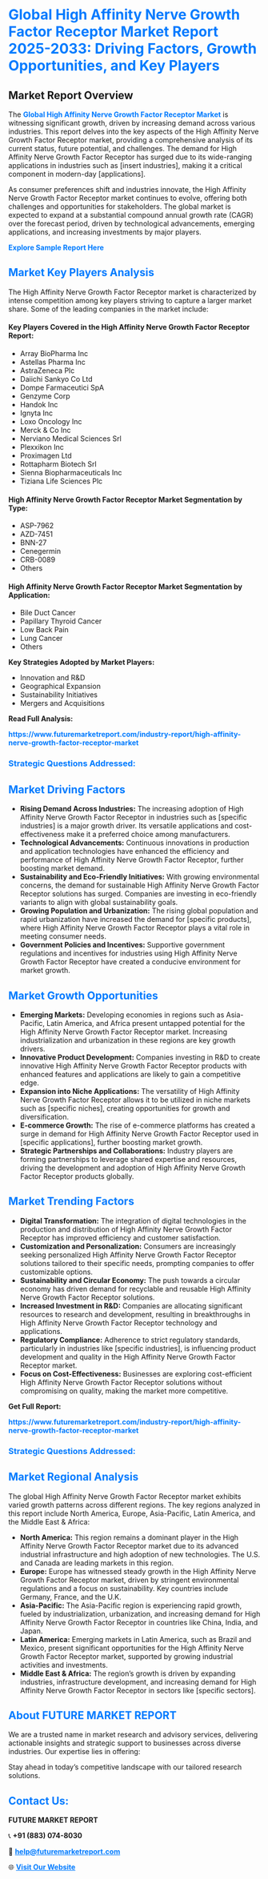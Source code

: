 <h1 style="color: #007BFF;">Global High Affinity Nerve Growth Factor Receptor Market Report 2025-2033: Driving Factors, Growth Opportunities, and Key Players</h1>

<section id="overview">
<h2>Market Report Overview</h2>
<p>The <a href="https://www.futuremarketreport.com/industry-report/high-affinity-nerve-growth-factor-receptor-market" style="color: #007BFF; text-decoration: none;"><strong>Global High Affinity Nerve Growth Factor Receptor Market</strong></a> is witnessing significant growth, driven by increasing demand across various industries. This report delves into the key aspects of the High Affinity Nerve Growth Factor Receptor market, providing a comprehensive analysis of its current status, future potential, and challenges. The demand for High Affinity Nerve Growth Factor Receptor has surged due to its wide-ranging applications in industries such as [insert industries], making it a critical component in modern-day [applications].</p>
<p>As consumer preferences shift and industries innovate, the High Affinity Nerve Growth Factor Receptor market continues to evolve, offering both challenges and opportunities for stakeholders. The global market is expected to expand at a substantial compound annual growth rate (CAGR) over the forecast period, driven by technological advancements, emerging applications, and increasing investments by major players.</p>
</section>

<section id="overview">
<p><a href="https://www.futuremarketreport.com/request-sample/reportId=53524" style="color: #007BFF; text-decoration: none;"><strong>Explore Sample Report Here</strong></a></p>
</section>

<section id="key-players">
<h2 style="color: #007BFF;">Market Key Players Analysis</h2>
<p>The High Affinity Nerve Growth Factor Receptor market is characterized by intense competition among key players striving to capture a larger market share. Some of the leading companies in the market include:</p>
<h4>Key Players Covered in the High Affinity Nerve Growth Factor Receptor Report:</h4>
<ul><li>Array BioPharma Inc</li><li>Astellas Pharma Inc</li><li>AstraZeneca Plc</li><li>Daiichi Sankyo Co Ltd</li><li>Dompe Farmaceutici SpA</li><li>Genzyme Corp</li><li>Handok Inc</li><li>Ignyta Inc</li><li>Loxo Oncology Inc</li><li>Merck &amp; Co Inc</li><li>Nerviano Medical Sciences Srl</li><li>Plexxikon Inc</li><li>Proximagen Ltd</li><li>Rottapharm Biotech Srl</li><li>Sienna Biopharmaceuticals Inc</li><li>Tiziana Life Sciences Plc</li></ul>
<h4>High Affinity Nerve Growth Factor Receptor Market Segmentation by Type:</h4>
<ul><li>ASP-7962</li><li>AZD-7451</li><li>BNN-27</li><li>Cenegermin</li><li>CRB-0089</li><li>Others</li></ul>

<h4>High Affinity Nerve Growth Factor Receptor Market Segmentation by Application:</h4>
<ul><li>Bile Duct Cancer</li><li>Papillary Thyroid Cancer</li><li>Low Back Pain</li><li>Lung Cancer</li><li>Others</li></ul>
<p><strong>Key Strategies Adopted by Market Players:</strong></p>
<ul>
<li>Innovation and R&D</li>
<li>Geographical Expansion</li>
<li>Sustainability Initiatives</li>
<li>Mergers and Acquisitions</li>
</ul>
</section>

<section>
<p><strong>Read Full Analysis: </strong></p><a href="https://www.futuremarketreport.com/industry-report/high-affinity-nerve-growth-factor-receptor-market" style="color: #007BFF; text-decoration: none;"><strong>https://www.futuremarketreport.com/industry-report/high-affinity-nerve-growth-factor-receptor-market</strong></a>
<h3 style="color: #007BFF;">Strategic Questions Addressed:</h3>
</section>

<section id="driving-factors">
<h2 style="color: #007BFF;">Market Driving Factors</h2>
<ul>
<li><strong>Rising Demand Across Industries:</strong> The increasing adoption of High Affinity Nerve Growth Factor Receptor in industries such as [specific industries] is a major growth driver. Its versatile applications and cost-effectiveness make it a preferred choice among manufacturers.</li>
<li><strong>Technological Advancements:</strong> Continuous innovations in production and application technologies have enhanced the efficiency and performance of High Affinity Nerve Growth Factor Receptor, further boosting market demand.</li>
<li><strong>Sustainability and Eco-Friendly Initiatives:</strong> With growing environmental concerns, the demand for sustainable High Affinity Nerve Growth Factor Receptor solutions has surged. Companies are investing in eco-friendly variants to align with global sustainability goals.</li>
<li><strong>Growing Population and Urbanization:</strong> The rising global population and rapid urbanization have increased the demand for [specific products], where High Affinity Nerve Growth Factor Receptor plays a vital role in meeting consumer needs.</li>
<li><strong>Government Policies and Incentives:</strong> Supportive government regulations and incentives for industries using High Affinity Nerve Growth Factor Receptor have created a conducive environment for market growth.</li>
</ul>
</section>

<section id="growth-opportunities">
<h2 style="color: #007BFF;">Market Growth Opportunities</h2>
<ul>
<li><strong>Emerging Markets:</strong> Developing economies in regions such as Asia-Pacific, Latin America, and Africa present untapped potential for the High Affinity Nerve Growth Factor Receptor market. Increasing industrialization and urbanization in these regions are key growth drivers.</li>
<li><strong>Innovative Product Development:</strong> Companies investing in R&D to create innovative High Affinity Nerve Growth Factor Receptor products with enhanced features and applications are likely to gain a competitive edge.</li>
<li><strong>Expansion into Niche Applications:</strong> The versatility of High Affinity Nerve Growth Factor Receptor allows it to be utilized in niche markets such as [specific niches], creating opportunities for growth and diversification.</li>
<li><strong>E-commerce Growth:</strong> The rise of e-commerce platforms has created a surge in demand for High Affinity Nerve Growth Factor Receptor used in [specific applications], further boosting market growth.</li>
<li><strong>Strategic Partnerships and Collaborations:</strong> Industry players are forming partnerships to leverage shared expertise and resources, driving the development and adoption of High Affinity Nerve Growth Factor Receptor products globally.</li>
</ul>
</section>

<section id="trending-factors">
<h2 style="color: #007BFF;">Market Trending Factors</h2>
<ul>
<li><strong>Digital Transformation:</strong> The integration of digital technologies in the production and distribution of High Affinity Nerve Growth Factor Receptor has improved efficiency and customer satisfaction.</li>
<li><strong>Customization and Personalization:</strong> Consumers are increasingly seeking personalized High Affinity Nerve Growth Factor Receptor solutions tailored to their specific needs, prompting companies to offer customizable options.</li>
<li><strong>Sustainability and Circular Economy:</strong> The push towards a circular economy has driven demand for recyclable and reusable High Affinity Nerve Growth Factor Receptor solutions.</li>
<li><strong>Increased Investment in R&D:</strong> Companies are allocating significant resources to research and development, resulting in breakthroughs in High Affinity Nerve Growth Factor Receptor technology and applications.</li>
<li><strong>Regulatory Compliance:</strong> Adherence to strict regulatory standards, particularly in industries like [specific industries], is influencing product development and quality in the High Affinity Nerve Growth Factor Receptor market.</li>
<li><strong>Focus on Cost-Effectiveness:</strong> Businesses are exploring cost-efficient High Affinity Nerve Growth Factor Receptor solutions without compromising on quality, making the market more competitive.</li>
</ul>
</section>

<section>
<p><strong>Get Full Report: </strong></p><a href="https://www.futuremarketreport.com/industry-report/high-affinity-nerve-growth-factor-receptor-market" style="color: #007BFF; text-decoration: none;"><strong>https://www.futuremarketreport.com/industry-report/high-affinity-nerve-growth-factor-receptor-market</strong></a>
<h3 style="color: #007BFF;">Strategic Questions Addressed:</h3>
</section>


<section id="regional-analysis">
<h2 style="color: #007BFF;">Market Regional Analysis</h2>
<p>The global High Affinity Nerve Growth Factor Receptor market exhibits varied growth patterns across different regions. The key regions analyzed in this report include North America, Europe, Asia-Pacific, Latin America, and the Middle East & Africa:</p>
<ul>
<li><strong>North America:</strong> This region remains a dominant player in the High Affinity Nerve Growth Factor Receptor market due to its advanced industrial infrastructure and high adoption of new technologies. The U.S. and Canada are leading markets in this region.</li>
<li><strong>Europe:</strong> Europe has witnessed steady growth in the High Affinity Nerve Growth Factor Receptor market, driven by stringent environmental regulations and a focus on sustainability. Key countries include Germany, France, and the U.K.</li>
<li><strong>Asia-Pacific:</strong> The Asia-Pacific region is experiencing rapid growth, fueled by industrialization, urbanization, and increasing demand for High Affinity Nerve Growth Factor Receptor in countries like China, India, and Japan.</li>
<li><strong>Latin America:</strong> Emerging markets in Latin America, such as Brazil and Mexico, present significant opportunities for the High Affinity Nerve Growth Factor Receptor market, supported by growing industrial activities and investments.</li>
<li><strong>Middle East & Africa:</strong> The region’s growth is driven by expanding industries, infrastructure development, and increasing demand for High Affinity Nerve Growth Factor Receptor in sectors like [specific sectors].</li>
</ul>
</section>

<footer>
<h2 style="color: #007BFF;">About FUTURE MARKET REPORT</h2>
<p>We are a trusted name in market research and advisory services, delivering actionable insights and strategic support to businesses across diverse industries. Our expertise lies in offering:</p>

<p>Stay ahead in today’s competitive landscape with our tailored research solutions.</p>

<h2 style="color: #007BFF;">Contact Us:</h2>
<p><strong>FUTURE MARKET REPORT</strong></p>
<p>📞 <strong>+91 (883) 074-8030</strong></p>
<p>📧 <strong><a href="mailto:help@futuremarketreport.com" style="color: #007BFF;">help@futuremarketreport.com</a></strong></p>
<p>🌐 <strong><a href="https://www.futuremarketreport.com/" style="color: #007BFF;">Visit Our Website</a></strong></p>
</footer>